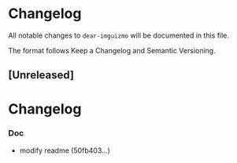 # Changelog

All notable changes to `dear-imguizmo` will be documented in this file.

The format follows Keep a Changelog and Semantic Versioning.

## [Unreleased]
# Changelog



### Doc

- modify readme (50fb403…)



